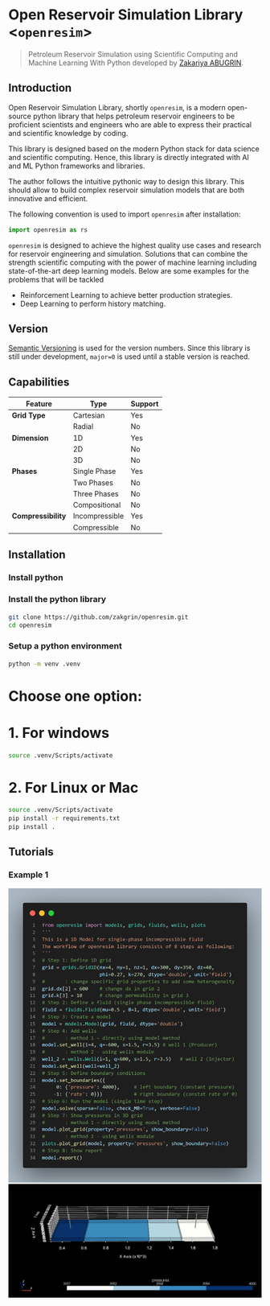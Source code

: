 # Open Reservoir Simulation Library <`openresim`>

> Petroleum Reservoir Simulation using Scientific Computing and Machine Learning With Python developed by [Zakariya ABUGRIN](https://github.com/zakgrin).

## Introduction

Open Reservoir Simulation Library, shortly `openresim`, is a modern open-source python library that helps petroleum reservoir engineers to be proficient scientists and engineers who are able to express their practical and scientific knowledge by coding.

This library is designed based on the modern Python stack for data science and scientific computing. Hence, this library is directly integrated with AI and ML Python frameworks and libraries.

The author follows the intuitive pythonic way to design this library. This should allow to build complex reservoir simulation models that are both innovative and efficient.

The following convention is used to import `openresim` after installation:

```python
import openresim as rs
```

`openresim` is designed to achieve the highest quality use cases and research for reservoir engineering and simulation. Solutions that can combine the strength scientific computing with the power of machine learning including state-of-the-art deep learning models. Below are some examples for the problems that will be tackled

- Reinforcement Learning to achieve better production strategies.
- Deep Learning to perform history matching.

## Version

[Semantic Versioning](https://semver.org/) is used for the version numbers. Since this library is still under development, `major=0` is used until a stable version is reached.

## Capabilities


| **Feature**         | **Type**       | **Support** |
| --------------------- | ---------------- | ------------- |
| **Grid Type**       | Cartesian      | Yes         |
|                     | Radial         | No          |
| **Dimension**       | 1D             | Yes         |
|                     | 2D             | No          |
|                     | 3D             | No          |
| **Phases**          | Single Phase   | Yes         |
|                     | Two Phases     | No          |
|                     | Three Phases   | No          |
|                     | Compositional  | No          |
| **Compressibility** | Incompressible | Yes         |
|                     | Compressible   | No          |

## Installation

### Install python

### Install the python library

```bash
git clone https://github.com/zakgrin/openresim.git
cd openresim
```


### Setup a python environment

```bash
python -m venv .venv
```

# Choose one option:

# 1. For windows

```bash
source .venv/Scripts/activate
```

# 2. For Linux or Mac

```bash
source .venv/Scripts/activate
pip install -r requirements.txt
pip install .
```

## Tutorials

### Example 1

![](images/example_1_code.png)
![](images/example_1_3d.png)
